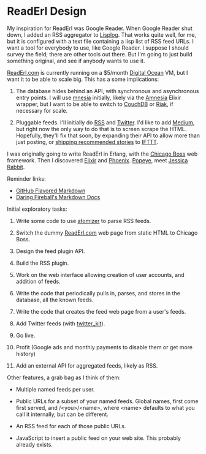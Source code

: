 ReadErl Design
=====

My inspiration for ReadErl was Google Reader. When Google Reader shut down, I added an RSS aggregator to [Lisplog](https://lisplog.org/). That works quite well, for me, but it is configured with a text file containing a lisp list of RSS feed URLs. I want a tool for everybody to use, like Google Reader. I suppose I should survey the field; there are other tools out there. But I'm going to just build something original, and see if anybody wants to use it.

[ReadErl.com](http://ReadErl.com/) is currently running on a $5/month [Digital Ocean](https://www.digitalocean.com/) VM, but I want it to be able to scale big. This has a some implications:

1. The database hides behind an API, with synchronous and asynchronous entry points. I will use [mnesia](http://www.erlang.org/doc/man/mnesia.html) initially, likely via the [Amnesia](https://github.com/meh/amnesia) Elixir wrapper, but I want to be able to switch to [CouchDB](http://couchdb.apache.org/) or [Riak](http://basho.com/products/), if necessary for scale.

2. Pluggable feeds. I'll initially do [RSS](https://en.wikipedia.org/wiki/RSS) and [Twitter](https://dev.twitter.com/overview/documentation). I'd like to add [Medium](https://medium.com/), but right now the only way to do that is to screen scrape the HTML. Hopefully, they'll fix that soon, by expanding their API to allow more than just posting, or [shipping recommended stories](https://ifttt.com/recipes/331251-tweet-medium-stories-you-ve-recommended) to [IFTTT](https://ifttt.com/).

I was originally going to write ReadErl in Erlang, with the [Chicago Boss](http://chicagoboss.org/) web framework. Then I discovered [Elixir](http://elixir-lang.org/) and [Phoenix](http://www.phoenixframework.org/). [Popeye](https://en.wikipedia.org/wiki/Popeye), meet [Jessica Rabbit](https://en.wikipedia.org/wiki/Jessica_Rabbit).

Reminder links:

* [GitHub Flavored Markdown](https://help.github.com/articles/github-flavored-markdown/)
* [Daring Fireball's Markdown Docs](https://daringfireball.net/projects/markdown/basics)

Initial exploratory tasks:

1. Write some code to use [atomizer](https://github.com/ipinak/atomizer) to parse RSS feeds.

2. Switch the dummy [ReadErl.com](http://ReadErl.com) web page from static HTML to Chicago Boss.

3. Design the feed plugin API.

4. Build the RSS plugin.

5. Work on the web interface allowing creation of user accounts, and addition of feeds.

6. Write the code that periodically pulls in, parses, and stores in the database, all the known feeds.

7. Write the code that creates the feed web page from a user's feeds.

8. Add Twitter feeds (with [twitter_kit](https://github.com/billstclair/twitter_kit)).

9. Go live.

10. Profit (Google ads and monthly payments to disable them or get more history)

11. Add an external API for aggregated feeds, likely as RSS.

Other features, a grab bag as I think of them:

* Multiple named feeds per user.

* Public URLs for a subset of your named feeds. Global names, first come first served, and /&lt;you>/&lt;name>, where &lt;name> defaults to what you call it internally, but can be different.

* An RSS feed for each of those public URLs.

* JavaScript to insert a public feed on your web site. This probably already exists.
